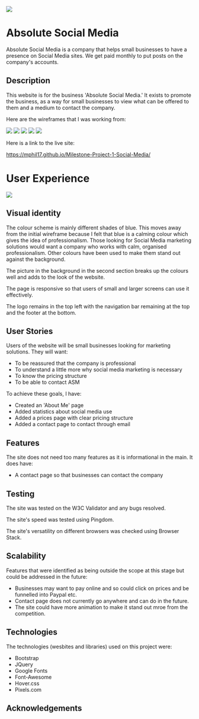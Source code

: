 <img src = "assets/images/asm logo.jpg"/>

# Absolute Social Media 
Absolute Social Media is a company that helps small businesses to have a presence on Social Media sites. We get paid monthly to put posts on the company's accounts.

## Description

This website is for the business 'Absolute Social Media.' It exists to promote the business, as a way for small businesses to view what can be offered to them and a medium to contact the company.

Here are the wireframes that I was working from:

<img src = "assets/images/Home.png"/>
<img src = "assets/images/About Me.png"/>
<img src = "assets/images/Prices.png"/>
<img src = "assets/images/FAQ.png"/>
<img src = "assets/images/Contact.png"/>

Here is a link to the live site:

https://mphil17.github.io/Milestone-Project-1-Social-Media/

# User Experience

<img src = "assets/images/responsive.jpg"/>

## Visual identity

The colour scheme is mainly different shades of blue. This moves away from the initial wireframe because I felt that blue is a calming colour which gives the idea of professionalism. Those looking for Social Media marketing solutions would want a company who works with calm, organised professionalism. Other colours have been used to make them stand out against the background.

The picture in the background in the second section breaks up the colours well and adds to the look of the website.

The page is responsive so that users of small and larger screens can use it effectively. 

The logo remains in the top left with the navigation bar remaining at the top and the footer at the bottom.

## User Stories

Users of the website will be small businesses looking for marketing solutions.
They will want:
- To be reassured that the company is professional
- To understand a little more why social media marketing is necessary
- To know the pricing structure
- To be able to contact ASM

To achieve these goals, I have:
- Created an 'About Me' page
- Added statistics about social media use
- Added a prices page with clear pricing structure
- Added a contact page to contact through email

## Features

The site does not need too many features as it is informational in the main. It does have:

- A contact page so that businesses can contact the company

## Testing

The site was tested on the W3C Validator and any bugs resolved.

The site's speed was tested using Pingdom.

The site's versatility on different browsers was checked using Browser Stack.

## Scalability

Features that were identified as being outside the scope at this stage but could be addressed in the future:
- Businesses may want to pay online and so could click on prices and be funnelled into Paypal etc.
- Contact page does not currently go anywhere and can do in the future.
- The site could have more animation to make it stand out mroe from the competition.

## Technologies

The technologies (wesbites and libraries) used on this project were:
- Bootstrap
- JQuery
- Google Fonts
- Font-Awesome
- Hover.css
- Pixels.com

## Acknowledgements
